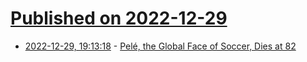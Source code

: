 # [Published on 2022-12-29](index.md)

* [2022-12-29, 19:13:18](https://news.ycombinator.com/item?id=34176601) - [Pelé, the Global Face of Soccer, Dies at 82](https://www.nytimes.com/2022/12/29/sports/soccer/pele-dead.html)
